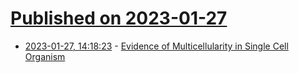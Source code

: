 # [Published on 2023-01-27](index.md)

* [2023-01-27, 14:18:23](https://news.ycombinator.com/item?id=34546273) - [Evidence of Multicellularity in Single Cell Organism](https://research.gatech.edu/more-e-coli-meets-eye-bme-lab-discovers-evidence-multicellularity-single-cell-organism)

